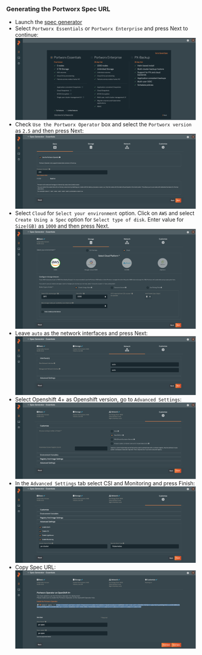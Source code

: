 ### Generating the Portworx Spec URL
* Launch the [spec generator](https://central.portworx.com/specGen/wizard)
* Select `Portworx Essentials` or `Portworx Enterprise` and press Next to continue:
![Alt text](images/essential-enterprise.png)
* Check `Use the Portworx Operator` box and select the `Portworx version` as `2.5` and then press Next:
![Alt text](images/portworx-version.png)
* Select `Cloud` for `Select your environment` option. Click on `AWS` and select `Create Using a Spec` option for `Select type of disk`.
Enter value for `Size(GB)` as `1000` and then press Next. 
![Alt text](images/cloud-platform.png)
* Leave `auto` as the network interfaces and press Next:
![Alt text](images/network-interface.png)
* Select Openshift 4+ as Openshift version, go to `Advanced Settings`:
![Alt text](images/openshift-version.png)
* In the `Advanced Settings` tab select CSI and Monitoring and press Finish:
![Alt text](images/advance-setting.png)
* Copy Spec URL:
![Alt text](images/spec-url.png)
